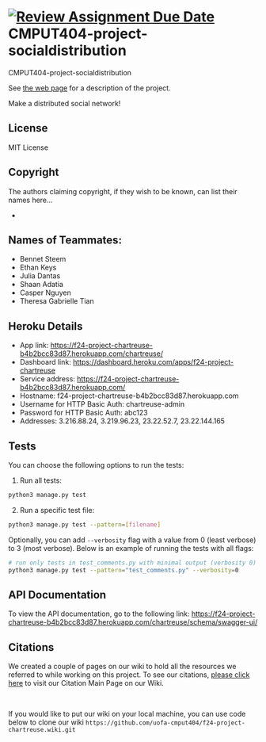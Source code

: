 [![Review Assignment Due Date](https://classroom.github.com/assets/deadline-readme-button-22041afd0340ce965d47ae6ef1cefeee28c7c493a6346c4f15d667ab976d596c.svg)](https://classroom.github.com/a/zUKWOP3z)
CMPUT404-project-socialdistribution
===================================

CMPUT404-project-socialdistribution

See [the web page](https://uofa-cmput404.github.io/general/project.html) for a description of the project.

Make a distributed social network!

## License

MIT License

## Copyright

The authors claiming copyright, if they wish to be known, can list their names here...

* 

## Names of Teammates:
* Bennet Steem
* Ethan Keys
* Julia Dantas
* Shaan Adatia
* Casper Nguyen
* Theresa Gabrielle Tian

## Heroku Details
* App link: https://f24-project-chartreuse-b4b2bcc83d87.herokuapp.com/chartreuse/
* Dashboard link: https://dashboard.heroku.com/apps/f24-project-chartreuse
* Service address: https://f24-project-chartreuse-b4b2bcc83d87.herokuapp.com/
* Hostname: f24-project-chartreuse-b4b2bcc83d87.herokuapp.com
* Username for HTTP Basic Auth: chartreuse-admin
* Password for HTTP Basic Auth: abc123
* Addresses:  3.216.88.24, 3.219.96.23, 23.22.52.7, 23.22.144.165

## Tests
You can choose the following options to run the tests:

1. Run all tests:

```sh
python3 manage.py test
```

2. Run a specific test file:

```sh
python3 manage.py test --pattern=[filename]
```

Optionally, you can add `--verbosity` flag with a value from 0 (least verbose) to 3 (most verbose). Below is an example of running the tests with all flags:

```sh
# run only tests in test_comments.py with minimal output (verbosity 0)
python3 manage.py test --pattern="test_comments.py" --verbosity=0
```

## API Documentation
To view the API documentation, go to the following link: https://f24-project-chartreuse-b4b2bcc83d87.herokuapp.com/chartreuse/schema/swagger-ui/

## Citations
We created a couple of pages on our wiki to hold all the resources we referred to while working on this project. To see our citations, [please click here](https://github.com/uofa-cmput404/f24-project-chartreuse/wiki/Citations-Main-Page) to visit our Citation Main Page on our Wiki. 

<br>

If you would like to put our wiki on your local machine, you can use code below to clone our wiki
`https://github.com/uofa-cmput404/f24-project-chartreuse.wiki.git`

